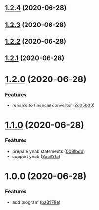 ## [1.2.4](https://github.com/cumpsd/financial-converter/compare/v1.2.3...v1.2.4) (2020-06-28)

## [1.2.3](https://github.com/cumpsd/financial-converter/compare/v1.2.2...v1.2.3) (2020-06-28)

## [1.2.2](https://github.com/cumpsd/financial-converter/compare/v1.2.1...v1.2.2) (2020-06-28)

## [1.2.1](https://github.com/cumpsd/financial-converter/compare/v1.2.0...v1.2.1) (2020-06-28)

# [1.2.0](https://github.com/cumpsd/financial-converter/compare/v1.1.0...v1.2.0) (2020-06-28)


### Features

* rename to financial converter ([2d95b83](https://github.com/cumpsd/financial-converter/commit/2d95b836ad2ba7384efd2975b424adae7bf1a460))

# [1.1.0](https://github.com/cumpsd/financial-converter/compare/v1.0.0...v1.1.0) (2020-06-28)


### Features

* prepare ynab statements ([008fbdb](https://github.com/cumpsd/financial-converter/commit/008fbdb38dfc7e71214c3c00e6ddfa9e2b86bf64))
* support ynab ([8aa63fa](https://github.com/cumpsd/financial-converter/commit/8aa63fa7a25352bb080cea7611308dde47f7fa50))

# 1.0.0 (2020-06-28)


### Features

* add program ([ba3978e](https://github.com/cumpsd/financial-converter/commit/ba3978e4852d31407c97fe060f5aec8c1218606c))
